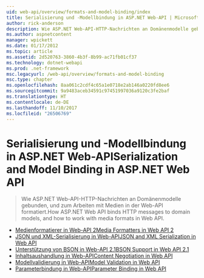 ```yaml
---
uid: web-api/overview/formats-and-model-binding/index
title: Serialisierung und -Modellbindung in ASP.NET Web-API | Microsoft Docs
author: rick-anderson
description: Wie ASP.NET Web-API-HTTP-Nachrichten an Domänenmodelle gebunden, und zum Arbeiten mit Medien in der Web-API formatiert.
ms.author: aspnetcontent
manager: wpickett
ms.date: 01/17/2012
ms.topic: article
ms.assetid: 2d520763-3860-4b3f-8b99-ac71fb01cf37
ms.technology: dotnet-webapi
ms.prod: .net-framework
msc.legacyurl: /web-api/overview/formats-and-model-binding
msc.type: chapter
ms.openlocfilehash: 8aa061c2cdf4c65a1e0718e2ab146a0220fd8ee6
ms.sourcegitcommit: 9a9483aceb34591c97451997036a9120c3fe2baf
ms.translationtype: HT
ms.contentlocale: de-DE
ms.lasthandoff: 11/10/2017
ms.locfileid: "26506769"
---
```

<a name="serialization-and-model-binding-in-aspnet-web-api"></a><span data-ttu-id="65736-103">Serialisierung und -Modellbindung in ASP.NET Web-API</span><span class="sxs-lookup"><span data-stu-id="65736-103">Serialization and Model Binding in ASP.NET Web API</span></span>
====================
> <span data-ttu-id="65736-104">Wie ASP.NET Web-API-HTTP-Nachrichten an Domänenmodelle gebunden, und zum Arbeiten mit Medien in der Web-API formatiert.</span><span class="sxs-lookup"><span data-stu-id="65736-104">How ASP.NET Web API binds HTTP messages to domain models, and how to work with media formats in Web API.</span></span>


- [<span data-ttu-id="65736-105">Medienformatierer in Web-API 2</span><span class="sxs-lookup"><span data-stu-id="65736-105">Media Formatters in Web API 2</span></span>](media-formatters.md)
- [<span data-ttu-id="65736-106">JSON und XML-Serialisierung in Web-API</span><span class="sxs-lookup"><span data-stu-id="65736-106">JSON and XML Serialization in Web API</span></span>](json-and-xml-serialization.md)
- [<span data-ttu-id="65736-107">Unterstützung von BSON in Web-API 2.1</span><span class="sxs-lookup"><span data-stu-id="65736-107">BSON Support in Web API 2.1</span></span>](bson-support-in-web-api-21.md)
- [<span data-ttu-id="65736-108">Inhaltsaushandlung in Web-API</span><span class="sxs-lookup"><span data-stu-id="65736-108">Content Negotiation in Web API</span></span>](content-negotiation.md)
- [<span data-ttu-id="65736-109">Modellvalidierung in Web-API</span><span class="sxs-lookup"><span data-stu-id="65736-109">Model Validation in Web API</span></span>](model-validation-in-aspnet-web-api.md)
- [<span data-ttu-id="65736-110">Parameterbindung in Web-API</span><span class="sxs-lookup"><span data-stu-id="65736-110">Parameter Binding in Web API</span></span>](parameter-binding-in-aspnet-web-api.md)
